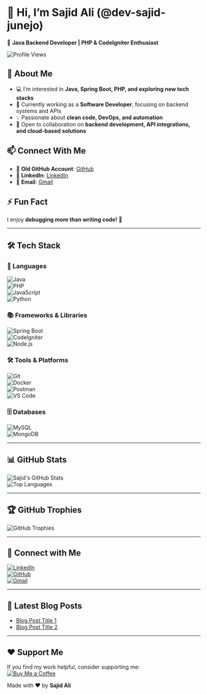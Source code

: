 # 👋 Hi, I’m Sajid Ali (@dev-sajid-junejo)  
🚀 **Java Backend Developer | PHP & CodeIgniter Enthusiast**  

![Profile Views](https://komarev.com/ghpvc/?username=dev-sajid-junejo&label=Profile%20Views&color=blue&style=flat)  

## 👀 About Me  
- 💻 I’m interested in **Java, Spring Boot, PHP, and exploring new tech stacks**  
- 🌱 Currently working as a **Software Developer**, focusing on backend systems and APIs  
- 💡 Passionate about **clean code, DevOps, and automation**  
- 💞️ Open to collaboration on **backend development, API integrations, and cloud-based solutions**  

## 📫 Connect With Me  
- 🔗 **Old GitHub Account**: [GitHub](https://github.com/sajid-junejo)  
- 🔗 **LinkedIn**: [LinkedIn](https://www.linkedin.com/in/your-profile)  
- 📧 **Email**: [Gmail](mailto:your-email@gmail.com)  

## ⚡ Fun Fact  
I enjoy **debugging more than writing code!** 🐞  

---

## 🛠️ Tech Stack  

### 🚀 Languages  
![Java](https://img.shields.io/badge/Java-ED8B00?style=for-the-badge&logo=java&logoColor=white)  
![PHP](https://img.shields.io/badge/PHP-777BB4?style=for-the-badge&logo=php&logoColor=white)  
![JavaScript](https://img.shields.io/badge/JavaScript-F7DF1E?style=for-the-badge&logo=javascript&logoColor=black)  
![Python](https://img.shields.io/badge/Python-3776AB?style=for-the-badge&logo=python&logoColor=white)  

### 📚 Frameworks & Libraries  
![Spring Boot](https://img.shields.io/badge/Spring%20Boot-6DB33F?style=for-the-badge&logo=spring-boot&logoColor=white)  
![CodeIgniter](https://img.shields.io/badge/CodeIgniter-EE4623?style=for-the-badge&logo=codeigniter&logoColor=white)  
![Node.js](https://img.shields.io/badge/Node.js-339933?style=for-the-badge&logo=nodedotjs&logoColor=white)  

### 🛠 Tools & Platforms  
![Git](https://img.shields.io/badge/Git-F05032?style=for-the-badge&logo=git&logoColor=white)  
![Docker](https://img.shields.io/badge/Docker-2496ED?style=for-the-badge&logo=docker&logoColor=white)  
![Postman](https://img.shields.io/badge/Postman-FF6C37?style=for-the-badge&logo=postman&logoColor=white)  
![VS Code](https://img.shields.io/badge/VS%20Code-007ACC?style=for-the-badge&logo=visual-studio-code&logoColor=white)  

### 🗄️ Databases  
![MySQL](https://img.shields.io/badge/MySQL-4479A1?style=for-the-badge&logo=mysql&logoColor=white)  
![MongoDB](https://img.shields.io/badge/MongoDB-47A248?style=for-the-badge&logo=mongodb&logoColor=white)  

---

## 📊 GitHub Stats  
![Sajid's GitHub Stats](https://github-readme-stats.vercel.app/api?username=dev-sajid-junejo&show_icons=true&theme=radical)  
![Top Languages](https://github-readme-stats.vercel.app/api/top-langs/?username=dev-sajid-junejo&layout=compact&theme=radical)  

---

## 🏆 GitHub Trophies  
![GitHub Trophies](https://github-profile-trophy.vercel.app/?username=dev-sajid-junejo&theme=radical&no-frame=false&margin-w=10)  

---

## 🔗 Connect with Me  
[![LinkedIn](https://img.shields.io/badge/LinkedIn-0A66C2?style=for-the-badge&logo=linkedin&logoColor=white)](https://www.linkedin.com/in/your-profile)  
[![GitHub](https://img.shields.io/badge/GitHub-181717?style=for-the-badge&logo=github&logoColor=white)](https://github.com/dev-sajid-junejo)  
[![Gmail](https://img.shields.io/badge/Gmail-D14836?style=for-the-badge&logo=gmail&logoColor=white)](mailto:your-email@gmail.com)  

---

## 📝 Latest Blog Posts  
- [Blog Post Title 1](#)  
- [Blog Post Title 2](#)  

---

## ❤️ Support Me  
If you find my work helpful, consider supporting me:  
[![Buy Me a Coffee](https://img.shields.io/badge/Buy%20Me%20a%20Coffee-FFDD00?style=for-the-badge&logo=buy-me-a-coffee&logoColor=black)](https://www.buymeacoffee.com/your-profile)  

Made with ❤️ by **Sajid Ali**  
